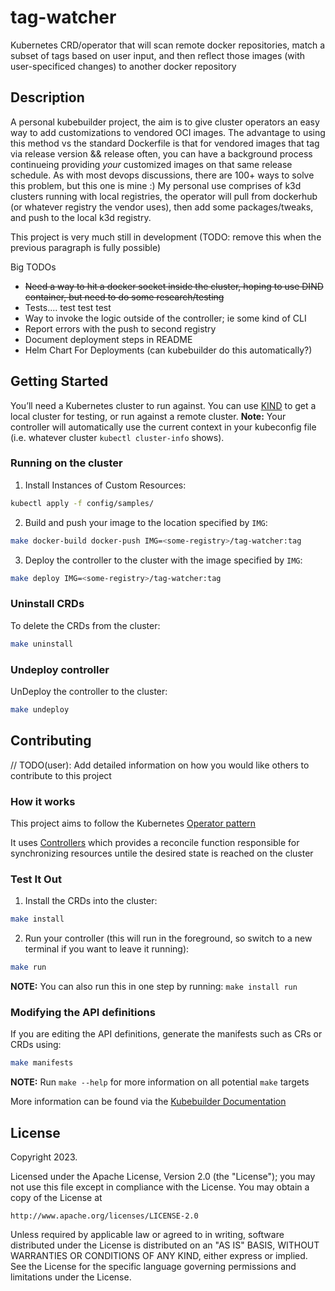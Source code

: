 # tag-watcher
Kubernetes CRD/operator that will scan remote docker repositories, match a subset of tags based on user input, and then reflect those images (with user-specificed changes) to another docker repository

## Description
A personal kubebuilder project, the aim is to give cluster operators an easy way to add customizations to vendored OCI images. The advantage to using this method vs the standard Dockerfile is that for vendored images that tag via release version && release often, you can have a background process continueing providing *your* customized images on that same release schedule. As with most devops discussions, there are 100+ ways to solve this problem, but this one is mine :) My personal use comprises of k3d clusters running with local registries, the operator will pull from dockerhub (or whatever registry the vendor uses), then add some packages/tweaks, and push to the local k3d registry.

This project is very much still in development (TODO: remove this when the previous paragraph is fully possible)

Big TODOs
- ~~Need a way to hit a docker socket inside the cluster, hoping to use DIND container, but need to do some research/testing~~
- Tests.... test test test
- Way to invoke the logic outside of the controller; ie some kind of CLI
- Report errors with the push to second registry
- Document deployment steps in README
- Helm Chart For Deployments (can kubebuilder do this automatically?)

## Getting Started
You’ll need a Kubernetes cluster to run against. You can use [KIND](https://sigs.k8s.io/kind) to get a local cluster for testing, or run against a remote cluster.
**Note:** Your controller will automatically use the current context in your kubeconfig file (i.e. whatever cluster `kubectl cluster-info` shows).

### Running on the cluster
1. Install Instances of Custom Resources:

```sh
kubectl apply -f config/samples/
```

2. Build and push your image to the location specified by `IMG`:
	
```sh
make docker-build docker-push IMG=<some-registry>/tag-watcher:tag
```
	
3. Deploy the controller to the cluster with the image specified by `IMG`:

```sh
make deploy IMG=<some-registry>/tag-watcher:tag
```

### Uninstall CRDs
To delete the CRDs from the cluster:

```sh
make uninstall
```

### Undeploy controller
UnDeploy the controller to the cluster:

```sh
make undeploy
```

## Contributing
// TODO(user): Add detailed information on how you would like others to contribute to this project

### How it works
This project aims to follow the Kubernetes [Operator pattern](https://kubernetes.io/docs/concepts/extend-kubernetes/operator/)

It uses [Controllers](https://kubernetes.io/docs/concepts/architecture/controller/) 
which provides a reconcile function responsible for synchronizing resources untile the desired state is reached on the cluster 

### Test It Out
1. Install the CRDs into the cluster:

```sh
make install
```

2. Run your controller (this will run in the foreground, so switch to a new terminal if you want to leave it running):

```sh
make run
```

**NOTE:** You can also run this in one step by running: `make install run`

### Modifying the API definitions
If you are editing the API definitions, generate the manifests such as CRs or CRDs using:

```sh
make manifests
```

**NOTE:** Run `make --help` for more information on all potential `make` targets

More information can be found via the [Kubebuilder Documentation](https://book.kubebuilder.io/introduction.html)

## License

Copyright 2023.

Licensed under the Apache License, Version 2.0 (the "License");
you may not use this file except in compliance with the License.
You may obtain a copy of the License at

    http://www.apache.org/licenses/LICENSE-2.0

Unless required by applicable law or agreed to in writing, software
distributed under the License is distributed on an "AS IS" BASIS,
WITHOUT WARRANTIES OR CONDITIONS OF ANY KIND, either express or implied.
See the License for the specific language governing permissions and
limitations under the License.

